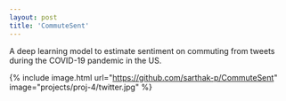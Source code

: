 ```yaml
---
layout: post
title: 'CommuteSent'
---
```


 A deep learning model to estimate sentiment on commuting from tweets during the COVID-19 pandemic in the US.

{% include image.html url="https://github.com/sarthak-p/CommuteSent" image="projects/proj-4/twitter.jpg" %}
